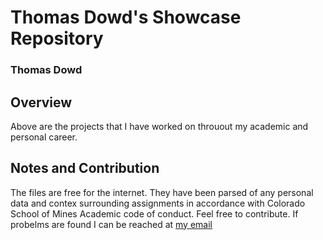 # Thomas Dowd's Showcase Repository
### Thomas Dowd

## Overview
Above are the projects that I have worked on throuout my academic and personal career. 

## Notes and Contribution
The files are free for the internet. They have been parsed of any personal data and contex surrounding assignments in accordance with Colorado School of Mines Academic code of conduct. 
Feel free to contribute. 
If probelms are found I can be reached at [my email](dowdthomasj@gmail.com)
